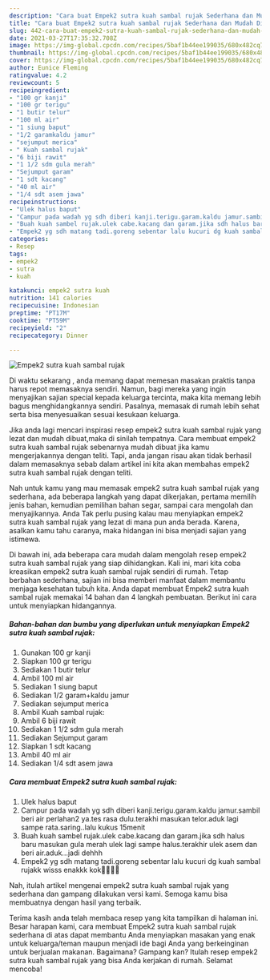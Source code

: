 ```yaml
---
description: "Cara buat Empek2 sutra kuah sambal rujak Sederhana dan Mudah Dibuat"
title: "Cara buat Empek2 sutra kuah sambal rujak Sederhana dan Mudah Dibuat"
slug: 442-cara-buat-empek2-sutra-kuah-sambal-rujak-sederhana-dan-mudah-dibuat
date: 2021-03-27T17:35:32.708Z
image: https://img-global.cpcdn.com/recipes/5baf1b44ee199035/680x482cq70/empek2-sutra-kuah-sambal-rujak-foto-resep-utama.jpg
thumbnail: https://img-global.cpcdn.com/recipes/5baf1b44ee199035/680x482cq70/empek2-sutra-kuah-sambal-rujak-foto-resep-utama.jpg
cover: https://img-global.cpcdn.com/recipes/5baf1b44ee199035/680x482cq70/empek2-sutra-kuah-sambal-rujak-foto-resep-utama.jpg
author: Eunice Fleming
ratingvalue: 4.2
reviewcount: 5
recipeingredient:
- "100 gr kanji"
- "100 gr terigu"
- "1 butir telur"
- "100 ml air"
- "1 siung baput"
- "1/2 garamkaldu jamur"
- "sejumput merica"
- " Kuah sambal rujak"
- "6 biji rawit"
- "1 1/2 sdm gula merah"
- "Sejumput garam"
- "1 sdt kacang"
- "40 ml air"
- "1/4 sdt asem jawa"
recipeinstructions:
- "Ulek halus baput"
- "Campur pada wadah yg sdh diberi kanji.terigu.garam.kaldu jamur.sambil beri air perlahan2 ya.tes rasa dulu.terakhi masukan telor.aduk lagi sampe rata.saring..lalu kukus 15menit"
- "Buah kuah sambel rujak.ulek cabe.kacang dan garam.jika sdh halus baru masukan gula merah ulek lagi sampe halus.terakhir ulek asem dan beri air.aduk...jadi dehhh"
- "Empek2 yg sdh matang tadi.goreng sebentar lalu kucuri dg kuah sambal rujakk wisss enakkk kok🤤🤤🤤🤤"
categories:
- Resep
tags:
- empek2
- sutra
- kuah

katakunci: empek2 sutra kuah 
nutrition: 141 calories
recipecuisine: Indonesian
preptime: "PT17M"
cooktime: "PT59M"
recipeyield: "2"
recipecategory: Dinner

---
```



![Empek2 sutra kuah sambal rujak](https://img-global.cpcdn.com/recipes/5baf1b44ee199035/680x482cq70/empek2-sutra-kuah-sambal-rujak-foto-resep-utama.jpg)

Di waktu  sekarang , anda memang dapat memesan masakan praktis tanpa harus repot memasaknya sendiri. Namun, bagi mereka yang ingin menyajikan sajian special kepada keluarga tercinta, maka kita memang lebih bagus menghidangkannya sendiri. Pasalnya, memasak di rumah lebih sehat serta bisa menyesuaikan sesuai kesukaan keluarga.

Jika anda lagi mencari inspirasi resep empek2 sutra kuah sambal rujak yang lezat dan mudah dibuat,maka di sinilah tempatnya. Cara membuat empek2 sutra kuah sambal rujak  sebenarnya mudah dibuat jika kamu mengerjakannya dengan teliti. Tapi, anda jangan risau akan tidak berhasil dalam memasaknya 
sebab dalam artikel ini kita akan membahas empek2 sutra kuah sambal rujak dengan teliti.  



Nah untuk kamu yang mau memasak empek2 sutra kuah sambal rujak yang sederhana, ada beberapa langkah yang dapat dikerjakan, pertama memilih jenis bahan, kemudian pemilihan bahan segar, sampai cara mengolah dan menyajikannya. Anda Tak perlu pusing kalau mau menyiapkan empek2 sutra kuah sambal rujak yang lezat di mana pun anda berada. Karena, asalkan kamu  tahu caranya, maka hidangan ini bisa menjadi sajian yang istimewa.

Di bawah ini, ada beberapa cara mudah dalam mengolah resep empek2 sutra kuah sambal rujak yang siap dihidangkan. Kali ini, mari kita coba kreasikan empek2 sutra kuah sambal rujak sendiri di rumah. Tetap berbahan sederhana, sajian ini bisa memberi manfaat dalam membantu menjaga kesehatan tubuh kita. Anda dapat membuat Empek2 sutra kuah sambal rujak memakai 14 bahan dan 4 langkah pembuatan. Berikut ini cara untuk menyiapkan hidangannya.

<!--inarticleads1-->

##### Bahan-bahan dan bumbu yang diperlukan untuk menyiapkan Empek2 sutra kuah sambal rujak:

1. Gunakan 100 gr kanji
1. Siapkan 100 gr terigu
1. Sediakan 1 butir telur
1. Ambil 100 ml air
1. Sediakan 1 siung baput
1. Sediakan 1/2 garam+kaldu jamur
1. Sediakan sejumput merica
1. Ambil  Kuah sambal rujak:
1. Ambil 6 biji rawit
1. Sediakan 1 1/2 sdm gula merah
1. Sediakan Sejumput garam
1. Siapkan 1 sdt kacang
1. Ambil 40 ml air
1. Sediakan 1/4 sdt asem jawa




<!--inarticleads2-->

##### Cara membuat Empek2 sutra kuah sambal rujak:

1. Ulek halus baput
1. Campur pada wadah yg sdh diberi kanji.terigu.garam.kaldu jamur.sambil beri air perlahan2 ya.tes rasa dulu.terakhi masukan telor.aduk lagi sampe rata.saring..lalu kukus 15menit
1. Buah kuah sambel rujak.ulek cabe.kacang dan garam.jika sdh halus baru masukan gula merah ulek lagi sampe halus.terakhir ulek asem dan beri air.aduk...jadi dehhh
1. Empek2 yg sdh matang tadi.goreng sebentar lalu kucuri dg kuah sambal rujakk wisss enakkk kok🤤🤤🤤🤤




Nah, itulah artikel mengenai  empek2 sutra kuah sambal rujak  yang sederhana dan gampang dilakukan versi kami. Semoga kamu bisa membuatnya dengan hasil yang terbaik. 

Terima kasih anda telah membaca resep yang kita tampilkan di halaman ini. Besar harapan kami, cara membuat  Empek2 sutra kuah sambal rujak sederhana di atas dapat membantu Anda menyiapkan masakan yang enak untuk keluarga/teman maupun menjadi ide bagi Anda yang berkeinginan untuk berjualan makanan. Bagaimana? Gampang kan? Itulah resep empek2 sutra kuah sambal rujak yang bisa Anda kerjakan di rumah. Selamat mencoba!

